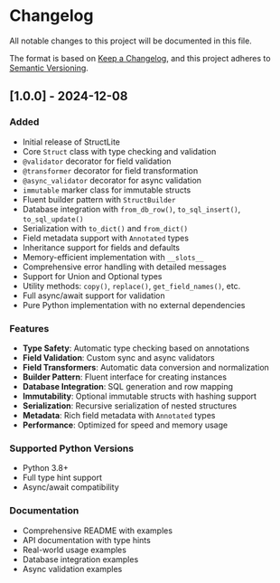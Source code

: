 # Changelog

All notable changes to this project will be documented in this file.

The format is based on [Keep a Changelog](https://keepachangelog.com/en/1.0.0/),
and this project adheres to [Semantic Versioning](https://semver.org/spec/v2.0.0.html).

## [1.0.0] - 2024-12-08

### Added
- Initial release of StructLite
- Core `Struct` class with type checking and validation
- `@validator` decorator for field validation
- `@transformer` decorator for field transformation
- `@async_validator` decorator for async validation
- `immutable` marker class for immutable structs
- Fluent builder pattern with `StructBuilder`
- Database integration with `from_db_row()`, `to_sql_insert()`, `to_sql_update()`
- Serialization with `to_dict()` and `from_dict()`
- Field metadata support with `Annotated` types
- Inheritance support for fields and defaults
- Memory-efficient implementation with `__slots__`
- Comprehensive error handling with detailed messages
- Support for Union and Optional types
- Utility methods: `copy()`, `replace()`, `get_field_names()`, etc.
- Full async/await support for validation
- Pure Python implementation with no external dependencies

### Features
- **Type Safety**: Automatic type checking based on annotations
- **Field Validation**: Custom sync and async validators
- **Field Transformers**: Automatic data conversion and normalization
- **Builder Pattern**: Fluent interface for creating instances
- **Database Integration**: SQL generation and row mapping
- **Immutability**: Optional immutable structs with hashing support
- **Serialization**: Recursive serialization of nested structures
- **Metadata**: Rich field metadata with `Annotated` types
- **Performance**: Optimized for speed and memory usage

### Supported Python Versions
- Python 3.8+
- Full type hint support
- Async/await compatibility

### Documentation
- Comprehensive README with examples
- API documentation with type hints
- Real-world usage examples
- Database integration examples
- Async validation examples